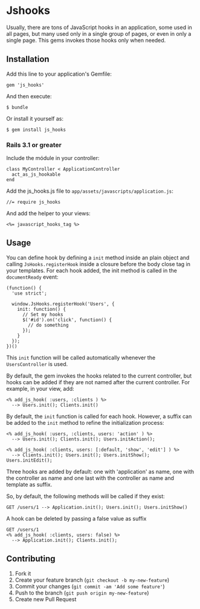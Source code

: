 # Jshooks
Usually, there are tons of JavaScript hooks in an application, some used in all pages, but many used only in a single
group of pages, or even in only a single page. This gems invokes those hooks only when needed.

## Installation

Add this line to your application's Gemfile:

    gem 'js_hooks'

And then execute:

    $ bundle

Or install it yourself as:

    $ gem install js_hooks

### Rails 3.1 or greater
Include the módule in your controller:

    class MyController < ApplicationController
      act_as_js_hookable
    end

Add the js_hooks.js file to `app/assets/javascripts/application.js`:

    //= require js_hooks

And add the helper to your views:

    <%= javascript_hooks_tag %>

## Usage
You can define hook by defining a ``init`` method inside an plain object and calling ``JsHooks.registerHook`` inside
a closure before the body close tag in your templates. For each hook added, the init method is called in the
``documentReady`` event:

    (function() {
      'use strict';

      window.JsHooks.registerHook('Users', {
        init: function() {
          // Set my hooks
          $('#id').on('click', function() {
            // do something
          });
        }
      });
    })()

This ``init`` function will be called automatically whenever the ``UsersController`` is used.

By default, the gem invokes the hooks related to the current controller, but hooks can be added if they are not named
after the current controller. For example, in your view, add:

    <% add_js_hook( :users, :clients ) %>
      --> Users.init(); Clients.init()

By default, the ``init`` function is called for each hook. However, a suffix can be added to the ``init`` method to refine
the initialization process:

    <% add_js_hook( :users, :clients, users: 'action' ) %>
      --> Users.init(); Clients.init(); Users.initAction();

    <% add_js_hook( :clients, users: [:default, 'show', 'edit'] ) %>
      --> Clients.init(); Users.init(); Users.initShow(); Users.initEdit();

Three hooks are added by default: one with 'application' as name, one with the controller as name and one last
with the controller as name and template as suffix.

So, by default, the following methods will be called if they exist:

    GET /users/1 --> Application.init(); Users.init(); Users.initShow()

A hook can be deleted by passing a false value as suffix

    GET /users/1
    <% add_js_hook( :clients, users: false) %>
      --> Application.init(); Clients.init();

## Contributing

1. Fork it
2. Create your feature branch (`git checkout -b my-new-feature`)
3. Commit your changes (`git commit -am 'Add some feature'`)
4. Push to the branch (`git push origin my-new-feature`)
5. Create new Pull Request

